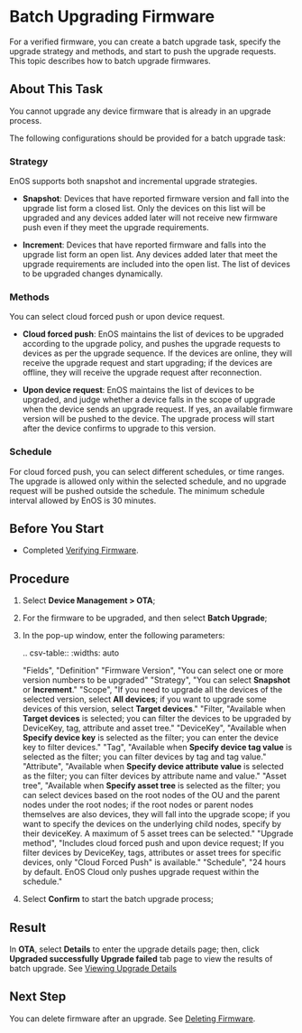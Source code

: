 ﻿# Batch Upgrading Firmware

For a verified firmware, you can create a batch upgrade task, specify the upgrade strategy and methods, and start to push the upgrade requests. This topic describes how to batch upgrade firmwares.

## About This Task

You cannot upgrade any device firmware that is already in an upgrade process.

The following configurations should be provided for a batch upgrade task:

### Strategy

EnOS supports both snapshot and incremental upgrade strategies.

- **Snapshot**: Devices that have reported firmware version and fall into the upgrade list form a closed list. Only the devices on this list will be upgraded and any devices added later will not receive new firmware push even if they meet the upgrade requirements.

- **Increment**: Devices that have reported firmware and falls into the upgrade list form an open list. Any devices added later that meet the upgrade requirements are included into the open list. The list of devices to be upgraded changes dynamically.

### Methods

You can select cloud forced push or upon device request.

- **Cloud forced push**: EnOS maintains the list of devices to be upgraded according to the upgrade policy, and pushes the upgrade requests to devices as per the upgrade sequence. If the devices are online, they will receive the upgrade request and start upgrading; if the devices are offline, they will receive the upgrade request after reconnection.

- **Upon device request**: EnOS maintains the list of devices to be upgraded, and judge whether a device falls in the scope of upgrade when the device sends an upgrade request. If yes, an available firmware version will be pushed to the device. The upgrade process will start after the device confirms to upgrade to this version.

### Schedule

For cloud forced push, you can select different schedules, or time ranges. The upgrade is allowed only within the selected schedule, and no upgrade request will be pushed outside the schedule. The minimum schedule interval allowed by EnOS is 30 minutes.


## Before You Start

- Completed [Verifying Firmware](verifying_firmware).

## Procedure

1. Select **Device Management > OTA**;

2. For the firmware to be upgraded, and then select **Batch Upgrade**;

3. In the pop-up window, enter the following parameters:

   .. csv-table::
      :widths: auto

      "Fields", "Definition"
      "Firmware Version", "You can select one or more version numbers to be upgraded"
      "Strategy", "You can select **Snapshot** or **Increment**."
      "Scope", "If you need to upgrade all the devices of the selected version, select **All devices**; if you want to upgrade some devices of this version, select **Target devices**."
      "Filter, "Available when **Target devices** is selected; you can filter the devices to be upgraded by DeviceKey, tag, attribute and asset tree."
      "DeviceKey", "Available when **Specify device key** is selected as the filter; you can enter the device key to filter devices."
      "Tag", "Available when **Specify device tag value** is selected as the filter; you can filter devices by tag and tag value."
      "Attribute", "Available when **Specify device attribute value** is selected as the filter; you can filter devices by attribute name and value."
      "Asset tree", "Available when **Specify asset tree** is selected as the filter; you can select devices based on the root nodes of the OU and the parent nodes under the root nodes; if the root nodes or parent nodes themselves are also devices, they will fall into the upgrade scope; if you want to specify the devices on the underlying child nodes, specify by their deviceKey. A maximum of 5 asset trees can be selected."
      "Upgrade method", "Includes cloud forced push and upon device request; If you filter devices by DeviceKey, tags, attributes or asset trees for specific devices, only "Cloud Forced Push" is available."
      "Schedule", "24 hours by default. EnOS Cloud only pushes upgrade request within the schedule."

4. Select **Confirm** to start the batch upgrade process;

## Result

In **OTA**, select **Details** to enter the upgrade details page; then, click **Upgraded successfully** **Upgrade failed** tab page to view the results of batch upgrade. See [Viewing Upgrade Details](viewing_upgrade_detail)

## Next Step

You can delete firmware after an upgrade. See [Deleting Firmware](deleting_firmware).
